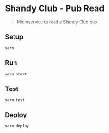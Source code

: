 # Shandy Club - Pub Read

> Microservice to read a Shandy Club pub

## Setup
```
yarn
```

## Run
```
yarn start
```

## Test
```
yarn test
```

## Deploy
```
yarn deploy
```
